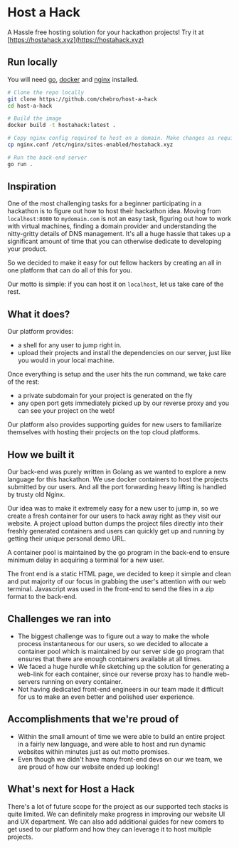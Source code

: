 # Host a Hack

A Hassle free hosting solution for your hackathon projects! Try it at [https://hostahack.xyz](https://hostahack.xyz)

## Run locally

You will need [go](https://go.dev/), [docker](https://www.docker.com/) and [nginx](https://www.nginx.com/) installed.

```bash
# Clone the repo locally
git clone https://github.com/chebro/host-a-hack
cd host-a-hack

# Build the image
docker build -t hostahack:latest .

# Copy nginx config required to host on a domain. Make changes as required.
cp nginx.conf /etc/nginx/sites-enabled/hostahack.xyz

# Run the back-end server
go run .
```

## Inspiration

One of the most challenging tasks for a beginner participating in a hackathon is to figure out how to host their hackathon idea. Moving from `localhost:8080` to `mydomain.com` is not an easy task, figuring out how to work with virtual machines, finding a domain provider and understanding the nitty-gritty details of DNS management. It's all a huge hassle that takes up a significant amount of time that you can otherwise dedicate to developing your product.

So we decided to make it easy for out fellow hackers by creating an all in one platform that can do all of this for you.

Our motto is simple: if you can host it on `localhost`, let us take care of the rest.


## What it does?

Our platform provides:
- a shell for any user to jump right in.
- upload their projects and install the dependencies on our server, just like you would in your local machine.

Once everything is setup and the user hits the run command, we take care of the rest: 
- a private subdomain for your project is generated on the fly 
- any open port gets immediately picked up by our reverse proxy and you can see your project on the web!

Our platform also provides supporting guides for new users to familiarize themselves with hosting their projects on the top cloud platforms.

## How we built it

Our back-end was purely written in Golang as we wanted to explore a new language for this hackathon. We use docker containers to host the projects submitted by our users. And all the port forwarding heavy lifting is handled by trusty old Nginx.

Our idea was to make it extremely easy for a new user to jump in, so we create a fresh container for our users to hack away right as they visit our website. A project upload button dumps the project files directly into their freshly generated containers and users can quickly get up and running by getting their unique personal demo URL.

A container pool is maintained by the go program in the back-end to ensure minimum delay in acquiring a terminal for a new user.

The front end is a static HTML page, we decided to keep it simple and clean and put majority of our focus in grabbing the user's attention with our web terminal. Javascript was used in the front-end to send the files in a zip format to the back-end.

## Challenges we ran into

- The biggest challenge was to figure out a way to make the whole process instantaneous for our users, so we decided to allocate a container pool which is maintained by our server side go program that ensures that there are enough containers available at all times.
- We faced a huge hurdle while sketching up the solution for generating a web-link for each container, since our reverse proxy has to handle web-servers running on every container.
- Not having dedicated front-end engineers in our team made it difficult for us to make an even better and polished user experience.

## Accomplishments that we're proud of

- Within the small amount of time we were able to build an entire project in a fairly new language, and were able to host and run dynamic websites within minutes just as out motto promises.
- Even though we didn't have many front-end devs on our we team, we are proud of how our website ended up looking!

## What's next for Host a Hack

There's a lot of future scope for the project as our supported tech stacks is quite limited. We can definitely make progress in improving our website UI and UX department. We can also add additional guides for new comers to get used to our platform and how they can leverage it to host multiple projects.
